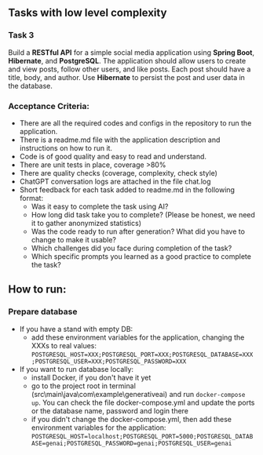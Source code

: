 ## Tasks with low level complexity

### Task 3

Build a __RESTful API__ for a simple social media application using __Spring Boot__, __Hibernate__, and __PostgreSQL__.
The application should allow users to create and view posts, follow other users, and like posts.
Each post should have a title, body, and author.
Use __Hibernate__ to persist the post and user data in the database.

### Acceptance Criteria:
- There are all the required codes and configs in the repository to run the application.
- There is a readme.md file with the application description and instructions on how to run it.
- Code is of good quality and easy to read and understand.
- There are unit tests in place, coverage >80%
- There are quality checks (coverage, complexity, check style)
- ChatGPT conversation logs are attached in the file chat.log
- Short feedback for each task added to readme.md in the following format:
  - Was it easy to complete the task using AI?
  - How long did task take you to complete? (Please be honest, we need it to gather anonymized statistics)
  - Was the code ready to run after generation? What did you have to change to make it usable?
  - Which challenges did you face during completion of the task?
  - Which specific prompts you learned as a good practice to complete the task?

## How to run:

### Prepare database
- If you have a stand with empty DB:
  - add these environment variables for the application, changing the XXXs to real values:
  `POSTGRESQL_HOST=XXX;POSTGRESQL_PORT=XXX;POSTGRESQL_DATABASE=XXX;POSTGRESQL_USER=XXX;POSTGRESQL_PASSWORD=XXX`
- If you want to run database locally:
  - install Docker, if you don't have it yet
  - go to the project root in terminal (src\main\java\com\example\generativeai) and run `docker-compose up`. You can check the file docker-compose.yml and update the ports or the database name, password and login there
  - if you didn't change the docker-compose.yml, then add these environment variables for the application:
  `POSTGRESQL_HOST=localhost;POSTGRESQL_PORT=5000;POSTGRESQL_DATABASE=genai;POSTGRESQL_PASSWORD=genai;POSTGRESQL_USER=genai`

